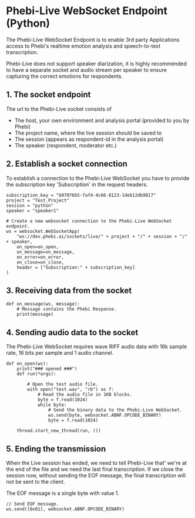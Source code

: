 # Phebi-Live WebSocket Endpoint (Python)
The Phebi-Live WebSocket Endpoint is to enable 3rd party Applications access to Phebi's realtime emotion analysis and speech-to-text transcription.

Phebi-Live does not support speaker diarization, it is highly recommended to have a separate socket and audio stream per speaker to ensure capturing the correct emotions for respondents.

## 1. The socket endpoint

The url to the Phebi-Live socket consists of

* The host, your own environment and analysis portal (provided to you by Phebi)
* The project name, where the live session should be saved to
* The session (appears as respondent-id in the analysis portal)
* The speaker (respondent, moderator etc.)



## 2. Establish a socket connection

To establish a connection to the Phebi-Live WebSocket you have to provide the subscription key 'Subscription' in the request headers.

```
subscription_key = "b97076b5-faf4-4c66-8123-1deb12db9817"
project = "Test_Project"
session = "python"
speaker = "speaker1"

# Create a new websocket connection to the Phebi-Live WebSocket endpoint.
ws = websocket.WebSocketApp(
    "ws://dev.phebi.ai/sockets/live/" + project + "/" + session + "/" + speaker,
    on_open=on_open,
    on_message=on_message,
    on_error=on_error,
    on_close=on_close,
    header = ["Subscription:" + subscription_key]
)
```

## 3. Receiving data from the socket

```
def on_message(ws, message):
    # Message contains the Phebi Response.
    print(message)
```

## 4. Sending audio data to the socket

The Phebi-Live WebSocket requires wave RIFF audio data with 16k sample rate, 16 bits per sample and 1 audio channel.

```
def on_open(ws):
    print("### opened ###")
    def run(*args):
    
        # Open the test audio file.
        with open("test.wav", "rb") as f:
            # Read the audio file in 1KB blocks.
            byte = f.read(1024)
            while byte:
                # Send the binary data to the Phebi-Live WebSocket.
                ws.send(byte, websocket.ABNF.OPCODE_BINARY)
                byte = f.read(1024)
        
    thread.start_new_thread(run, ())
```

## 5. Ending the transmission

When the Live session has ended, we need to tell Phebi-Live that' we're at the end of the file and we need the last final transcription.
If we close the session now, without sending the EOF message, the final transcription will not be sent to the client.

The EOF message is a single byte with value 1.

```
// Send EOF message.
ws.send([0x01], websocket.ABNF.OPCODE_BINARY)
```
